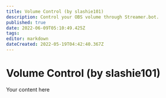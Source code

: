 ```yaml
---
title: Volume Control (by slashie101)
description: Control your OBS volume through Streamer.bot.
published: true
date: 2022-06-09T05:10:49.425Z
tags: 
editor: markdown
dateCreated: 2022-05-19T04:42:40.367Z
---
```


# Volume Control (by slashie101)
Your content here